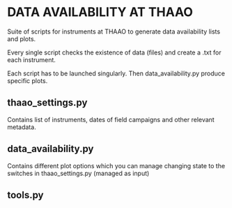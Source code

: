# DATA AVAILABILITY AT THAAO

Suite of scripts for instruments at THAAO to generate data availability lists and plots.

Every single script checks the existence of data (files) and create a .txt for each instrument.

Each script has to be launched singularly. Then data_availability.py produce specific plots.

## thaao_settings.py

Contains list of instruments, dates of field campaigns and other relevant metadata. 

## data_availability.py

Contains different plot options which you can manage changing state to the switches in thaao_settings.py (managed as
input)

## tools.py
